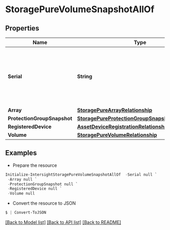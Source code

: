 # StoragePureVolumeSnapshotAllOf
## Properties

Name | Type | Description | Notes
------------ | ------------- | ------------- | -------------
**Serial** | **String** | Unique serial number of the snapshot allocated by the storage array. | [optional] [readonly] 
**Array** | [**StoragePureArrayRelationship**](StoragePureArrayRelationship.md) |  | [optional] 
**ProtectionGroupSnapshot** | [**StoragePureProtectionGroupSnapshotRelationship**](StoragePureProtectionGroupSnapshotRelationship.md) |  | [optional] 
**RegisteredDevice** | [**AssetDeviceRegistrationRelationship**](AssetDeviceRegistrationRelationship.md) |  | [optional] 
**Volume** | [**StoragePureVolumeRelationship**](StoragePureVolumeRelationship.md) |  | [optional] 

## Examples

- Prepare the resource
```powershell
Initialize-IntersightStoragePureVolumeSnapshotAllOf  -Serial null `
 -Array null `
 -ProtectionGroupSnapshot null `
 -RegisteredDevice null `
 -Volume null
```

- Convert the resource to JSON
```powershell
$ | Convert-ToJSON
```

[[Back to Model list]](../README.md#documentation-for-models) [[Back to API list]](../README.md#documentation-for-api-endpoints) [[Back to README]](../README.md)

